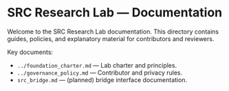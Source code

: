# SRC Research Lab — Documentation

Welcome to the SRC Research Lab documentation. This directory contains guides, policies, and explanatory material for contributors and reviewers.

Key documents:

- `../foundation_charter.md` — Lab charter and principles.
- `../governance_policy.md` — Contributor and privacy rules.
- `src_bridge.md` — (planned) bridge interface documentation.
